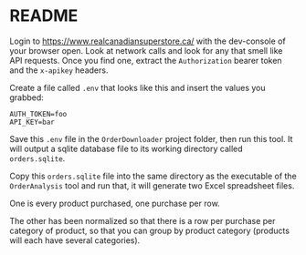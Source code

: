 # README

Login to https://www.realcanadiansuperstore.ca/ with the dev-console of your browser open. Look at network calls and look
for any that smell like API requests. Once you find one, extract the `Authorization` bearer token and the `x-apikey` headers.

Create a file called `.env` that looks like this and insert the values you grabbed:

```
AUTH_TOKEN=foo
API_KEY=bar
```

Save this `.env` file in the `OrderDownloader` project folder, then run this tool. It will output a sqlite database file 
to its working directory called `orders.sqlite`.

Copy this `orders.sqlite` file into the same directory as the executable of the `OrderAnalysis` tool and run that, it will
generate two Excel spreadsheet files. 

One is every product purchased, one purchase per row.

The other has been normalized so that there is a row per purchase per category of product, so that you can group by
product category (products will each have several categories).